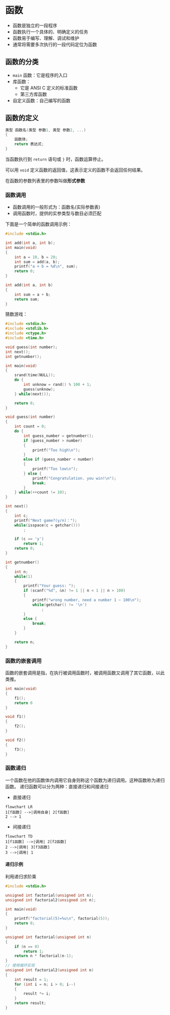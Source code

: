 # 函数

* 函数是独立的一段程序
* 函数执行一个具体的、明确定义的任务
* 函数易于编写、理解、调试和维护
* 通常将需要多次执行的一段代码定位为函数

## 函数的分类

* `main` 函数：它是程序的入口
* 库函数：
  * 它是 ANSI C 定义的标准函数
  * 第三方库函数
* 自定义函数：自己编写的函数

## 函数的定义

```c
类型 函数名(类型 参数1, 类型 参数2, ...)
{
    函数体;
    return 表达式;
}
```

当函数执行到 `return` 语句或 `}` 时，函数运算停止。

可以用 `void` 定义函数的返回值，这表示定义的函数不会返回任何结果。

在函数的参数列表里的参数叫做**形式参数**

### 函数调用

* 函数调用的一般形式为：函数名(实际参数表)
* 调用函数时，提供的实参类型与数目必须匹配

下面是一个简单的函数调用示例：

```c
#include <stdio.h>

int add(int a, int b);
int main(void)
{
    int a = 10, b = 20;
    int sum = add(a, b);
    printf("a + b = %d\n", sum);
    return 0;
}

int add(int a, int b) 
{
    int sum = a + b;
    return sum;
}
```

猜数游戏：

```c
#include <stdio.h>
#include <stdlib.h>
#include <ctype.h>
#include <time.h>

void guess(int number);
int next();
int getnumber();

int main(void)
{
    srand(time(NULL));
    do {
        int unknow = rand() % 100 + 1;
        guess(unknow);
    } while(next());

    return 0;
}

void guess(int number)
{
    int count = 0;
    do {
        int guess_number = getnumber();
        if (guess_number > number)
        {
            printf("Too high\n");
        } 
        else if (guess_number < number)
        {
            printf("Too low\n");
        } else {
            printf("Congratulation. you win!\n");
            break;
        } 
    } while(++count != 10);
}

int next() 
{
    int c;
    printf("Next game?(y/n)：");
    while(isspace(c = getchar()))
        ;

    if (c == 'y')
        return 1;
    return 0;
}

int getnumber() 
{
    int n;
    while(1)
    {
        printf("Your guess: ");
        if (scanf("%d", &n) != 1 || n < 1 || n > 100)
        {
            printf("wrong number, need a number 1 ~ 100\n");
            while(getchar() != '\n')
                ;
        }
        else {
            break;
        }
    }

    return n;
}
```

### 函数的嵌套调用

函数的嵌套调用是指，在执行被调用函数时，被调用函数又调用了其它函数，以此类推。

```c
int main(void)
{
    f1();
    return 0
}

void f1()
{
    f2();
}

void f2()
{
    f3();
}
```

### 函数递归

一个函数在他的函数体内调用它自身则称这个函数为递归调用。这种函数称为递归函数。
递归函数可以分为两种：直接递归和间接递归

* 直接递归

```mermaid
flowchart LR
1[f函数] -->|调用自身| 2[f函数]
2 --> 1
```

* 间接递归

```mermaid
flowchart TD
1[f1函数] -->|调用| 2[f2函数]
2 -->|调用| 3[f3函数]
3 -->|调用| 1
```

#### 递归示例

利用递归求阶乘

```c
#include <stdio.h>

unsigned int factorial(unsigned int n);
unsigned int factorial2(unsigned int n);

int main(void)
{
    printf("factorial(5)=%u\n", factorial(5));
    return 0;
}

unsigned int factorial(unsigned int n)
{
    if (n == 0)
        return 1;
    return n * factorial(n-1);
}
// 使用循环实现
unsigned int factorial2(unsigned int n)
{
    int result = 1;
    for (int i = n; i > 0; i--)
    {
        result *= i;
    }
    return result;
}
```
